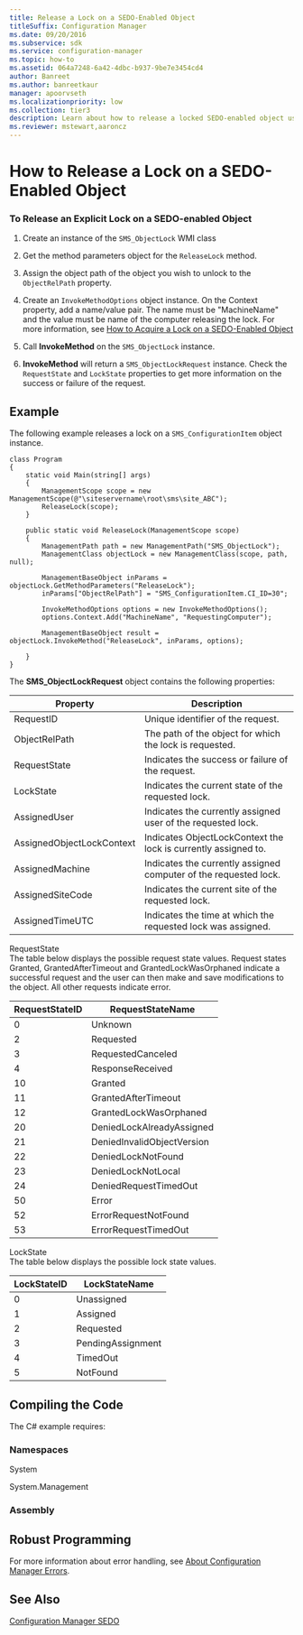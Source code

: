 ```yaml
---
title: Release a Lock on a SEDO-Enabled Object
titleSuffix: Configuration Manager
ms.date: 09/20/2016
ms.subservice: sdk
ms.service: configuration-manager
ms.topic: how-to
ms.assetid: 064a7248-6a42-4dbc-b937-9be7e3454cd4
author: Banreet
ms.author: banreetkaur
manager: apoorvseth
ms.localizationpriority: low
ms.collection: tier3
description: Learn about how to release a locked SEDO-enabled object using its object path by creating a ReleaseLock method.
ms.reviewer: mstewart,aaroncz 
---
```

# How to Release a Lock on a SEDO-Enabled Object
### To Release an Explicit Lock on a SEDO-enabled Object  

1.  Create an instance of the `SMS_ObjectLock` WMI class  

2.  Get the method parameters object for the `ReleaseLock` method.  

3.  Assign the object path of the object you wish to unlock to the `ObjectRelPath` property.  

4.  Create an `InvokeMethodOptions` object instance. On the Context property, add a name/value pair. The name must be "MachineName" and the value must be name of the computer releasing the lock. For more information, see [How to Acquire a Lock on a SEDO-Enabled Object](../../../develop/core/understand/how-to-acquire-a-lock-on-a-sedo-enabled-object.md)  

5.  Call **InvokeMethod** on the `SMS_ObjectLock` instance.  

6.  **InvokeMethod** will return a `SMS_ObjectLockRequest` instance. Check the `RequestState` and `LockState` properties to get more information on the success or failure of the request.  

## Example  
 The following example releases a lock on a `SMS_ConfigurationItem` object instance.  

```  
class Program  
{  
    static void Main(string[] args)   
    {  
        ManagementScope scope = new ManagementScope(@"\siteservername\root\sms\site_ABC");  
        ReleaseLock(scope);   
    }  

    public static void ReleaseLock(ManagementScope scope)   
    {  
        ManagementPath path = new ManagementPath("SMS_ObjectLock");  
        ManagementClass objectLock = new ManagementClass(scope, path, null);   

        ManagementBaseObject inParams = objectLock.GetMethodParameters("ReleaseLock");  
        inParams["ObjectRelPath"] = "SMS_ConfigurationItem.CI_ID=30";  

        InvokeMethodOptions options = new InvokeMethodOptions();  
        options.Context.Add("MachineName", "RequestingComputer");   

        ManagementBaseObject result = objectLock.InvokeMethod("ReleaseLock", inParams, options);   

    }  
}  

```  

 The **SMS_ObjectLockRequest** object contains the following properties:  

|Property|Description|  
|--------------|-----------------|  
|RequestID|Unique identifier of the request.|  
|ObjectRelPath|The path of the object for which the lock is requested.|  
|RequestState|Indicates the success or failure of the request.|  
|LockState|Indicates the current state of the requested lock.|  
|AssignedUser|Indicates the currently assigned user of the requested lock.|  
|AssignedObjectLockContext|Indicates ObjectLockContext the lock is currently assigned to.|  
|AssignedMachine|Indicates the currently assigned computer of the requested lock.|  
|AssignedSiteCode|Indicates the current site of the requested lock.|  
|AssignedTimeUTC|Indicates the time at which the requested lock was assigned.|  

 RequestState  
 The table below displays the possible request state values. Request states Granted, GrantedAfterTimeout and GrantedLockWasOrphaned indicate a successful request and the user can then make and save modifications to the object. All other requests indicate error.  

|RequestStateID|RequestStateName|  
|--------------------|----------------------|  
|0|Unknown|  
|2|Requested|  
|3|RequestedCanceled|  
|4|ResponseReceived|  
|10|Granted|  
|11|GrantedAfterTimeout|  
|12|GrantedLockWasOrphaned|  
|20|DeniedLockAlreadyAssigned|  
|21|DeniedInvalidObjectVersion|  
|22|DeniedLockNotFound|  
|23|DeniedLockNotLocal|  
|24|DeniedRequestTimedOut|  
|50|Error|  
|52|ErrorRequestNotFound|  
|53|ErrorRequestTimedOut|  

 LockState  
 The table below displays the possible lock state values.  

|LockStateID|LockStateName|  
|-----------------|-------------------|  
|0|Unassigned|  
|1|Assigned|  
|2|Requested|  
|3|PendingAssignment|  
|4|TimedOut|  
|5|NotFound|  

## Compiling the Code  
 The C# example requires:  

### Namespaces  
 System  

 System.Management  

### Assembly  

## Robust Programming  
 For more information about error handling, see [About Configuration Manager Errors](../../../develop/core/understand/about-configuration-manager-errors.md).  

## See Also  
 [Configuration Manager SEDO](../../../develop/core/understand/sedo.md)   
